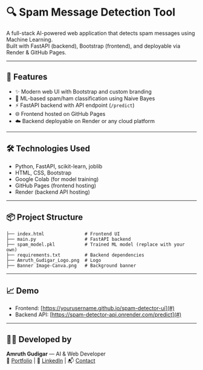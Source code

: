 # 🔍 Spam Message Detection Tool

A full-stack AI-powered web application that detects spam messages using Machine Learning.  
Built with FastAPI (backend), Bootstrap (frontend), and deployable via Render & GitHub Pages.

---

## 🚀 Features
- ✨ Modern web UI with Bootstrap and custom branding
- 🤖 ML-based spam/ham classification using Naive Bayes
- ⚡ FastAPI backend with API endpoint (`/predict`)
- 🌐 Frontend hosted on GitHub Pages
- ☁️ Backend deployable on Render or any cloud platform

---

## 🛠️ Technologies Used
- Python, FastAPI, scikit-learn, joblib
- HTML, CSS, Bootstrap
- Google Colab (for model training)
- GitHub Pages (frontend hosting)
- Render (backend API hosting)

---

## 📦 Project Structure
```
├── index.html               # Frontend UI
├── main.py                  # FastAPI backend
├── spam_model.pkl           # Trained ML model (replace with your own)
├── requirements.txt         # Backend dependencies
├── Amruth_Gudigar_Logo.png  # Logo
├── Banner Image-Canva.png   # Background banner
```

---

## 📈 Demo
- Frontend: [https://yourusername.github.io/spam-detector-ui](#)
- Backend API: [https://spam-detector-api.onrender.com/predict](#)

---

## 🧑‍💻 Developed by
**Amruth Gudigar** — AI & Web Developer  
🔗 [Portfolio](#) | 💼 [LinkedIn](#) | 📬 [Contact](#)